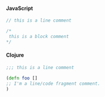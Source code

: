#### JavaScript

```js
// this is a line comment

/*
 this is a block comment
*/
```

#### Clojure

```clojure
;;; this is a line comment

(defn foo []
;; I'm a line/code fragment comment.
)
```
